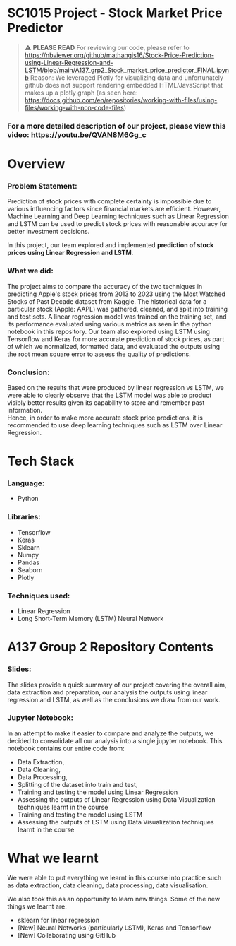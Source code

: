 # SC1015 Project - Stock Market Price Predictor

> :warning: **PLEASE READ** For reviewing our code, please refer to https://nbviewer.org/github/mathangis16/Stock-Price-Prediction-using-Linear-Regression-and-LSTM/blob/main/A137_grp2_Stock_market_price_predictor_FINAL.ipynb 
Reason: We leveraged Plotly for visualizing data and unfortunately github does not support rendering embedded HTML/JavaScript that makes up a plotly graph (as seen here: https://docs.github.com/en/repositories/working-with-files/using-files/working-with-non-code-files) 

### For a more detailed description of our project, please view this **video**: https://youtu.be/QVAN8M6Gg_c


# Overview

### Problem Statement:
Prediction of stock prices with complete certainty is impossible due to various influencing factors since  financial markets are efficient. However, Machine Learning and Deep Learning techniques such as Linear Regression and LSTM  can be used to predict stock prices with reasonable accuracy for better investment decisions.

In this project, our team explored and implemented **prediction of stock prices using Linear Regression and LSTM**. 

### What we did:
The project aims to compare the accuracy of the two techniques in predicting Apple's stock prices from 2013 to 2023 using the Most Watched Stocks of Past Decade dataset from Kaggle. The historical data for a particular stock (Apple: AAPL) was gathered, cleaned, and split into training and test sets. A linear regression model was trained on the training set, and its performance evaluated using various metrics as seen in the python notebook in this repository. Our team also explored using LSTM using Tensorflow and Keras for more accurate prediction of stock prices, as part of which we normalized, formatted data, and evaluated the outputs using the root mean square error to assess the quality of predictions. 

### Conclusion:
Based on the results that were produced by linear regression vs LSTM, we were able to clearly observe that the LSTM model was able to product visibly better results given its capability to store and remember past information.  
Hence, in order to make more accurate stock price predictions, it is recommended to use deep learning techniques such as LSTM over Linear Regression.


# Tech Stack

### Language: 
* Python


### Libraries:
* Tensorflow
* Keras
* Sklearn
* Numpy
* Pandas
* Seaborn
* Plotly


### Techniques used:
* Linear Regression
* Long Short-Term Memory (LSTM) Neural Network


# A137 Group 2 Repository Contents

### Slides:

The slides provide a quick summary of our project covering the overall aim, data extraction and preparation, our analysis the outputs using linear regression and LSTM, as well as the conclusions we draw from our work.

### Jupyter Notebook:

In an attempt to make it easier to compare and analyze the outputs, we decided to consolidate all our analysis into a single jupyter notebook. This notebook contains our entire code from:

 - Data Extraction, 
 - Data Cleaning, 
 - Data Processing, 
 - Splitting of the dataset into train and test, 
 - Training and testing the model using Linear Regression
 - Assessing the outputs of Linear Regression using Data Visualization techniques learnt in the course
 - Training and testing the model using LSTM
 - Assessing the outputs of LSTM using Data Visualization techniques learnt in the course

# What we learnt

We were able to put everything we learnt in this course into practice such as data extraction, data cleaning, data processing, data visualisation.

We also took this as an opportunity to learn new things. Some of the new things we learnt are:
- sklearn for linear regression
-  [New] Neural Networks (particularly LSTM), Keras and Tensorflow
-  [New] Collaborating using GitHub
